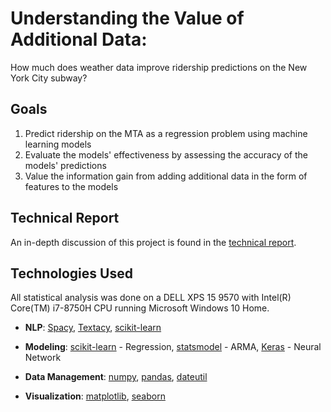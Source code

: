 # Understanding the Value of Additional Data:

How much does weather data improve ridership predictions on the New York City subway?
 

## Goals

1) Predict ridership on the MTA as a regression problem using machine learning models
2) Evaluate the models' effectiveness by assessing the accuracy of the models' predictions
3) Value the information gain from adding additional data in the form of features to the models

## Technical Report

An in-depth discussion of this project is found in the [technical report](https://github.com/JasonMallet/Capstone/blob/master/Technical%20Report.md).

## Technologies Used

All statistical analysis was done on a DELL XPS 15 9570 with Intel(R) Core(TM) i7-8750H CPU running Microsoft Windows 10 Home.   

* **NLP**: [Spacy](https://spacy.io), [Textacy](https://github.com/chartbeat-labs/textacy), [scikit-learn](http://scikit-learn.org/stable/)
    
* **Modeling**: [scikit-learn](http://scikit-learn.org/stable/) - Regression, [statsmodel](https://www.statsmodels.org/stable/) - ARMA, [Keras](https://keras.io/) - Neural Network
    
* **Data Management**: [numpy](http://www.numpy.org/), [pandas](https://pandas.pydata.org), [dateutil](https://dateutil.readthedocs.io/en/stable/)

* **Visualization**: [matplotlib](https://matplotlib.org/), [seaborn](https://seaborn.pydata.org/)
